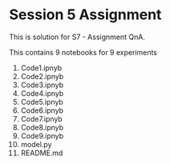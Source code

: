 # Session 5 Assignment

This is solution for S7 - Assignment QnA.

This contains 9 notebooks for 9 experiments 
1. Code1.ipnyb
2. Code2.ipnyb
3. Code3.ipnyb
4. Code4.ipnyb
5. Code5.ipnyb
6. Code6.ipnyb
7. Code7.ipnyb
8. Code8.ipnyb
9. Code9.ipnyb
10. model.py
11. README.md


